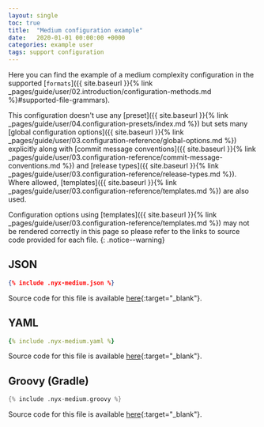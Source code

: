 ```yaml
---
layout: single
toc: true
title:  "Medium configuration example"
date:   2020-01-01 00:00:00 +0000
categories: example user
tags: support configuration
---
```


Here you can find the example of a medium complexity configuration in the supported [`formats`]({{ site.baseurl }}{% link _pages/guide/user/02.introduction/configuration-methods.md %}#supported-file-grammars).

This configuration doesn't use any [preset]({{ site.baseurl }}{% link _pages/guide/user/04.configuration-presets/index.md %}) but sets many [global configuration options]({{ site.baseurl }}{% link _pages/guide/user/03.configuration-reference/global-options.md %}) explicitly along with [commit message conventions]({{ site.baseurl }}{% link _pages/guide/user/03.configuration-reference/commit-message-conventions.md %}) and [release types]({{ site.baseurl }}{% link _pages/guide/user/03.configuration-reference/release-types.md %}). Where allowed, [templates]({{ site.baseurl }}{% link _pages/guide/user/03.configuration-reference/templates.md %}) are also used.

Configuration options using [templates]({{ site.baseurl }}{% link _pages/guide/user/03.configuration-reference/templates.md %}) may not be rendered correctly in this page so please refer to the links to source code provided for each file.
{: .notice--warning}

## JSON

```json
{% include .nyx-medium.json %}
```

Source code for this file is available [here](https://raw.githubusercontent.com/mooltiverse/nyx/main/docs/_includes/.nyx-medium.json){:target="_blank"}.

## YAML

```yaml
{% include .nyx-medium.yaml %}
```

Source code for this file is available [here](https://raw.githubusercontent.com/mooltiverse/nyx/main/docs/_includes/.nyx-medium.yaml){:target="_blank"}.

## Groovy (Gradle)

```groovy
{% include .nyx-medium.groovy %}
```

Source code for this file is available [here](https://raw.githubusercontent.com/mooltiverse/nyx/main/docs/_includes/.nyx-medium.groovy){:target="_blank"}.
